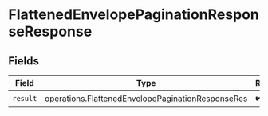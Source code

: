 # FlattenedEnvelopePaginationResponseResponse


## Fields

| Field                                                                                                                  | Type                                                                                                                   | Required                                                                                                               | Description                                                                                                            |
| ---------------------------------------------------------------------------------------------------------------------- | ---------------------------------------------------------------------------------------------------------------------- | ---------------------------------------------------------------------------------------------------------------------- | ---------------------------------------------------------------------------------------------------------------------- |
| `result`                                                                                                               | [operations.FlattenedEnvelopePaginationResponseRes](../../models/operations/flattenedenvelopepaginationresponseres.md) | :heavy_check_mark:                                                                                                     | N/A                                                                                                                    |